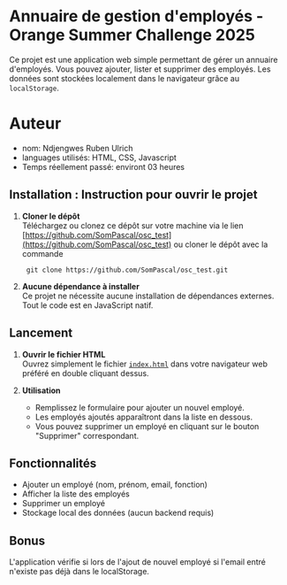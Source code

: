 # Annuaire de gestion d'employés - Orange Summer Challenge 2025

Ce projet est une application web simple permettant de gérer un annuaire d'employés. Vous pouvez ajouter, lister et supprimer des employés. Les données sont stockées localement dans le navigateur grâce au `localStorage`.

# Auteur
- nom: Ndjengwes Ruben Ulrich
- languages utilisés: HTML, CSS, Javascript
- Temps réellement passé: environt 03 heures

## Installation : Instruction pour ouvrir le projet

1. **Cloner le dépôt**  
   Téléchargez ou clonez ce dépôt sur votre machine via le lien [https://github.com/SomPascal/osc_test](https://github.com/SomPascal/osc_test) ou cloner le dépôt avec la commande

   ```shell
    git clone https://github.com/SomPascal/osc_test.git
   ```

2. **Aucune dépendance à installer**  
   Ce projet ne nécessite aucune installation de dépendances externes. Tout le code est en JavaScript natif.

## Lancement

1. **Ouvrir le fichier HTML**  
   Ouvrez simplement le fichier [`index.html`](index.html) dans votre navigateur web préféré en double cliquant dessus.

2. **Utilisation**  
   - Remplissez le formulaire pour ajouter un nouvel employé.
   - Les employés ajoutés apparaîtront dans la liste en dessous.
   - Vous pouvez supprimer un employé en cliquant sur le bouton "Supprimer" correspondant.

## Fonctionnalités

- Ajouter un employé (nom, prénom, email, fonction)
- Afficher la liste des employés
- Supprimer un employé
- Stockage local des données (aucun backend requis)

## Bonus
L'application vérifie si lors de l'ajout de nouvel employé si l'email entré n'existe pas déjà dans le localStorage.